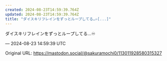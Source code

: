 ```yaml
---
created: 2024-08-23T14:59:39.764Z
updated: 2024-08-23T14:59:39.764Z
title: "ダイスキリフレインをずっとループしてる…♾️[...]"
---
```


<p>ダイスキリフレインをずっとループしてる…♾️</p>

&mdash; 2024-08-23 14:59:39 UTC

Original URL: https://mastodon.social/@sakuramochi0/113011928580315327
